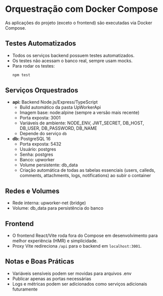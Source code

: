 

# Orquestração com Docker Compose

As aplicações do projeto (exceto o frontend) são executadas via Docker Compose.

## Testes Automatizados

- Todos os serviços backend possuem testes automatizados.
- Os testes não acessam o banco real, sempre usam mocks.
- Para rodar os testes:
	```bash
	npm test
	```


## Serviços Orquestrados

- **api:** Backend Node.js/Express/TypeScript
	- Build automático da pasta UpWorkerApi
	- Imagem base: node:alpine (sempre a versão mais recente)
	- Porta exposta: 3001
	- Variáveis de ambiente: NODE_ENV, JWT_SECRET, DB_HOST, DB_USER, DB_PASSWORD, DB_NAME
	- Depende do serviço `db`
- **db:** PostgreSQL 16
	- Porta exposta: 5432
	- Usuário: postgres
	- Senha: postgres
	- Banco: upworker
	- Volume persistente: db_data
	- Criação automática de todas as tabelas essenciais (users, calleds, comments, attachments, logs, notifications) ao subir o container

## Redes e Volumes

- Rede interna: upworker-net (bridge)
- Volume: db_data para persistência do banco

## Frontend

- O frontend React/Vite roda fora do Compose em desenvolvimento para melhor experiência (HMR) e simplicidade.
- Proxy Vite redireciona `/api` para o backend em `localhost:3001`.

## Notas e Boas Práticas

- Variáveis sensíveis podem ser movidas para arquivos .env
- Publicar apenas as portas necessárias
- Logs e métricas podem ser adicionados como serviços adicionais futuramente
